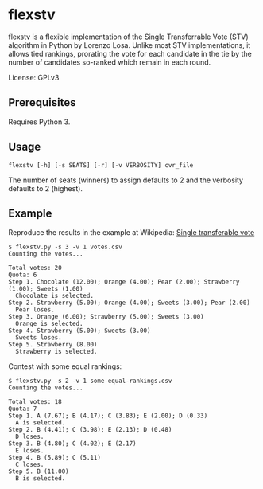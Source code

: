 # flexstv

flexstv is a flexible implementation of the Single Transferrable Vote (STV) algorithm in Python by Lorenzo Losa.
Unlike most STV implementations, it allows tied rankings, prorating the vote for each candidate in
the tie by the number of candidates so-ranked which remain in each round.

License: GPLv3

## Prerequisites
Requires Python 3.

## Usage

    flexstv [-h] [-s SEATS] [-r] [-v VERBOSITY] cvr_file

The number of seats (winners) to assign defaults to 2
and the verbosity defaults to 2 (highest).

## Example

Reproduce the results in the example at Wikipedia:
[Single transferable vote](https://en.wikipedia.org/wiki/Single_transferable_vote)

    $ flexstv.py -s 3 -v 1 votes.csv
    Counting the votes...

    Total votes: 20
    Quota: 6
    Step 1. Chocolate (12.00); Orange (4.00); Pear (2.00); Strawberry (1.00); Sweets (1.00)
      Chocolate is selected.
    Step 2. Strawberry (5.00); Orange (4.00); Sweets (3.00); Pear (2.00)
      Pear loses.
    Step 3. Orange (6.00); Strawberry (5.00); Sweets (3.00)
      Orange is selected.
    Step 4. Strawberry (5.00); Sweets (3.00)
      Sweets loses.
    Step 5. Strawberry (8.00)
      Strawberry is selected.

Contest with some equal rankings:

    $ flexstv.py -s 2 -v 1 some-equal-rankings.csv
    Counting the votes...

    Total votes: 18
    Quota: 7
    Step 1. A (7.67); B (4.17); C (3.83); E (2.00); D (0.33)
      A is selected.
    Step 2. B (4.41); C (3.98); E (2.13); D (0.48)
      D loses.
    Step 3. B (4.80); C (4.02); E (2.17)
      E loses.
    Step 4. B (5.89); C (5.11)
      C loses.
    Step 5. B (11.00)
      B is selected.
